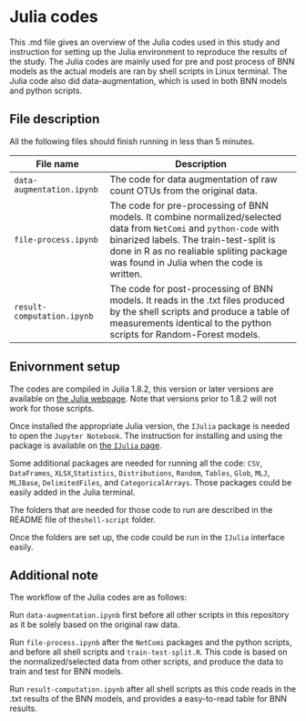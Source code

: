 # Julia codes
This .md file gives an overview of the Julia codes used in this study and instruction for setting up the Julia environment to reproduce the results of the study. The Julia codes are mainly used for pre and post process of BNN models as the actual models are ran by shell scripts in Linux terminal. The Julia code also did data-augmentation, which is used in both BNN models and python scripts.
## File description
All the following files should finish running in less than 5 minutes.

|File name|Description|
|---|---|
|`data-augmentation.ipynb`|The code for data augmentation of raw count OTUs from the original data.|
|`file-process.ipynb`|The code for pre-processing of BNN models. It combine normalized/selected data from `NetComi` and `python-code` with binarized labels. The train-test-split is done in R as no realiable spliting package was found in Julia when the code is written.
|`result-computation.ipynb`| The code for post-processing of BNN models. It reads in the .txt files produced by the shell scripts and produce a table of measurements identical to the python scripts for Random-Forest models.|

## Enivornment setup
The codes are compiled in Julia 1.8.2, this version or later versions are available on [the Julia webpage](https://julialang.org/downloads/). Note that versions prior to 1.8.2 will not work for those scripts.

Once installed the appropriate Julia version, the `IJulia` package is needed to open the `Jupyter Notebook`. The instruction for installing and using the package is available on [the `IJulia` page](https://julialang.github.io/IJulia.jl/stable/manual/installation/).

Some additional packages are needed for running all the code: `CSV`, `DataFrames`, `XLSX`,`Statistics`, `Distributions`, `Random`, `Tables`, `Glob`, `MLJ`, `MLJBase`, `DelimitedFiles`, and `CategoricalArrays`. Those packages could be easily added in the Julia terminal.

The folders that are needed for those code to run are described in the README file of the`shell-script` folder.

Once the folders are set up, the code could be run in the `IJulia` interface easily.

## Additional note
The workflow of the Julia codes are as follows:

Run `data-augmentation.ipynb` first before all other scripts in this repository as it be solely based on the original raw data.

Run `file-process.ipynb` after the `NetComi` packages and the python scripts, and before all shell scripts and `train-test-split.R`. This code is based on the normalized/selected data from other scripts, and produce the data to train and test for BNN models.

Run `result-computation.ipynb` after all shell scripts as this code reads in the .txt results of the BNN models, and provides a easy-to-read table for BNN results.
